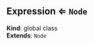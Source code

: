 <a name="Expression"></a>

## Expression ⇐ <code>Node</code>
**Kind**: global class  
**Extends**: <code>Node</code>  
